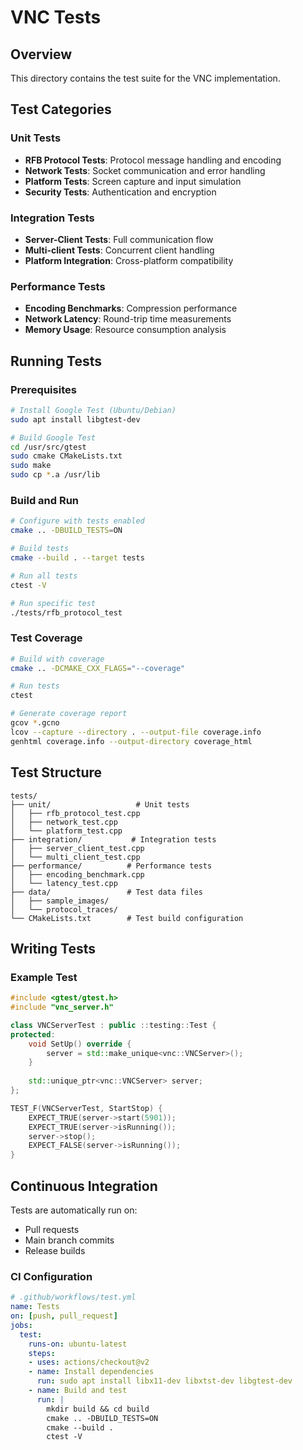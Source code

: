 # VNC Tests

## Overview

This directory contains the test suite for the VNC implementation.

## Test Categories

### Unit Tests
- **RFB Protocol Tests**: Protocol message handling and encoding
- **Network Tests**: Socket communication and error handling
- **Platform Tests**: Screen capture and input simulation
- **Security Tests**: Authentication and encryption

### Integration Tests
- **Server-Client Tests**: Full communication flow
- **Multi-client Tests**: Concurrent client handling
- **Platform Integration**: Cross-platform compatibility

### Performance Tests
- **Encoding Benchmarks**: Compression performance
- **Network Latency**: Round-trip time measurements
- **Memory Usage**: Resource consumption analysis

## Running Tests

### Prerequisites
```bash
# Install Google Test (Ubuntu/Debian)
sudo apt install libgtest-dev

# Build Google Test
cd /usr/src/gtest
sudo cmake CMakeLists.txt
sudo make
sudo cp *.a /usr/lib
```

### Build and Run
```bash
# Configure with tests enabled
cmake .. -DBUILD_TESTS=ON

# Build tests
cmake --build . --target tests

# Run all tests
ctest -V

# Run specific test
./tests/rfb_protocol_test
```

### Test Coverage
```bash
# Build with coverage
cmake .. -DCMAKE_CXX_FLAGS="--coverage"

# Run tests
ctest

# Generate coverage report
gcov *.gcno
lcov --capture --directory . --output-file coverage.info
genhtml coverage.info --output-directory coverage_html
```

## Test Structure

```
tests/
├── unit/                   # Unit tests
│   ├── rfb_protocol_test.cpp
│   ├── network_test.cpp
│   └── platform_test.cpp
├── integration/           # Integration tests
│   ├── server_client_test.cpp
│   └── multi_client_test.cpp
├── performance/          # Performance tests
│   ├── encoding_benchmark.cpp
│   └── latency_test.cpp
├── data/                 # Test data files
│   ├── sample_images/
│   └── protocol_traces/
└── CMakeLists.txt        # Test build configuration
```

## Writing Tests

### Example Test
```cpp
#include <gtest/gtest.h>
#include "vnc_server.h"

class VNCServerTest : public ::testing::Test {
protected:
    void SetUp() override {
        server = std::make_unique<vnc::VNCServer>();
    }
    
    std::unique_ptr<vnc::VNCServer> server;
};

TEST_F(VNCServerTest, StartStop) {
    EXPECT_TRUE(server->start(5901));
    EXPECT_TRUE(server->isRunning());
    server->stop();
    EXPECT_FALSE(server->isRunning());
}
```

## Continuous Integration

Tests are automatically run on:
- Pull requests
- Main branch commits
- Release builds

### CI Configuration
```yaml
# .github/workflows/test.yml
name: Tests
on: [push, pull_request]
jobs:
  test:
    runs-on: ubuntu-latest
    steps:
    - uses: actions/checkout@v2
    - name: Install dependencies
      run: sudo apt install libx11-dev libxtst-dev libgtest-dev
    - name: Build and test
      run: |
        mkdir build && cd build
        cmake .. -DBUILD_TESTS=ON
        cmake --build .
        ctest -V
```